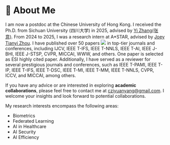 <!-- {% if site.google_scholar_stats_use_cdn %}
{% assign gsDataBaseUrl = "https://cdn.jsdelivr.net/gh/" | append: site.repository | append: "@" %}
{% else %}
{% assign gsDataBaseUrl = "https://raw.githubusercontent.com/" | append: site.repository | append: "/" %}
{% endif %}
{% assign url = gsDataBaseUrl | append: "google-scholar-stats/gs_data_shieldsio.json" %} -->
# 🐑 About Me

I am now a postdoc at the Chinese University of Hong Kong. I received the Ph.D. from Sichuan University (四川大学) in 2025, advised by [Yi Zhang(张意)](http://deepimaging.group/). From 2024 to 2025, I was a research intern at A*STAR, advised by [Joey Tianyi Zhou](https://joeyzhouty.github.io/). I have published over 50 papers <a href='https://scholar.google.com/citations?user=2vZsJskAAAAJ'><img src="https://img.shields.io/endpoint?logo=Google%20Scholar&url=https%3A%2F%2Fcdn.jsdelivr.net%2Fgh%2FZi-YuanYang%2Fzi-yuanyang.github.io@google-scholar-stats%2Fgs_data_shieldsio.json&labelColor=f6f6f6&color=9cf&style=flat&label=citations"></a>
in top-tier journals and conferences, including IJCV, IEEE T-IFS, IEEE T-NNLS, IEEE T-AI, IEEE J-BHI, IEEE J-STSP, CVPR, MICCAI, WWW, and others. One paper is selected as ESI highly cited paper. Additionally, I have served as a reviewer for several prestigious journals and conferences, such as IEEE T-PAMI, IEEE T-IP, IEEE T-IFS, IEEE T-DSC, IEEE T-MI, IEEE T-MM, IEEE T-NNLS, CVPR, ICCV, and MICCAI, among others.

<!-- I am now a final-year Ph.D. student at Sichuan University (四川大学), advised by [Yi Zhang(张意)](http://deepimaging.group/).  I'm also a visiting student at A*Star, Singapore. I have published over 40 papers <a href='https://scholar.google.com/citations?user=2vZsJskAAAAJ'><img src="https://img.shields.io/endpoint?logo=Google%20Scholar&url=https%3A%2F%2Fcdn.jsdelivr.net%2Fgh%2FZi-YuanYang%2Fzi-yuanyang.github.io@google-scholar-stats%2Fgs_data_shieldsio.json&labelColor=f6f6f6&color=9cf&style=flat&label=citations"></a> -->
 <!-- at the top journals/conferences such as IJCV, IEEE TIFS / TNNLS / TIM / TCSVT / TRPMS / TETC, IEEE JBHI/JSTSP, MICCAI, etc. Besides, I severed as a reviewer for several top journals/conferences, including IEEE TIFS / TMI / SPL, AIRE, AIME, EMNLP, MICCAI,etc. -->

If you have any advice or are interested in exploring **academic collaborations**, please feel free to contact me at [cziyuanyang@gmail.com](mailto:cziyuanyang@gmail.com). I welcome your insights and look forward to potential collaborations.

My research interests encompass the following areas:
- Biometrics
- Federated Learning
- AI in Healthcare
- AI Security
- AI Efficiency


<!-- 
I am now working on audio-driven talking face generation, text-to-speech and music generation research. If you are seeking any form of **academic cooperation**, please feel free to email me at [ren.yi@bytedance.com](mailto:ren.yi@bytedance.com). We are hiring interns!

I graduated from [Chu Kochen Honors College](http://ckc.zju.edu.cn/ckcen/main.htm), Zhejiang University (浙江大学竺可桢学院) with a bachelor's degree and from the Department of Computer Science and Technology, Zhejiang University (浙江大学计算机科学与技术学院) with a master's degree, advised by [Zhou Zhao (赵洲)](https://person.zju.edu.cn/zhaozhou). I also collaborate with [Xu Tan (谭旭)](https://www.microsoft.com/en-us/research/people/xuta/), [Tao Qin (秦涛)](https://www.microsoft.com/en-us/research/people/taoqin/) and [Tie-yan Liu (刘铁岩)](https://www.microsoft.com/en-us/research/people/tyliu/) from [Microsoft Research Asia](https://www.microsoft.com/en-us/research/group/machine-learning-research-group/) <img src='./images/microsoft_logo.svg' style="width: 4em;"> closely. 

I won the [Baidu Scholarship](https://baike.baidu.com/item/%E7%99%BE%E5%BA%A6%E5%A5%96%E5%AD%A6%E9%87%91/9929412) (10 candidates worldwide each year) and [ByteDance Scholars Program](https://ur.bytedance.com/scholarship) (10 candidates worldwide each year) in 2020 and was selected as one of [the top 100 AI Chinese new stars](https://mp.weixin.qq.com/s?__biz=MzA4NzQ5MTA2NA==&mid=2653639431&idx=1&sn=25b6368c1954419b9090840347d9a27d&chksm=8be75b90bc90d286a5af3ef8e610e822d705dc3cf4382b45e3f14489f3e7ec4fd8c95ed0eceb&mpshare=1&scene=2&srcid=0511LMlj9Qv9DeIZAjMjYAU9&sharer_sharetime=1620731348139&sharer_shareid=631c113940cb81f34895aa25ab14422a#rd) and AI Chinese New Star Outstanding Scholar (10 candidates worldwide each year). 

My research interest includes speech synthesis, neural machine translation and automatic music generation. I have published 50+ papers <a href='https://scholar.google.com/citations?user=4FA6C0AAAAAJ'><img src="https://img.shields.io/endpoint?logo=Google%20Scholar&url=https%3A%2F%2Fcdn.jsdelivr.net%2Fgh%2FRayeRen%2Frayeren.github.io@google-scholar-stats%2Fgs_data_shieldsio.json&labelColor=f6f6f6&color=9cf&style=flat&label=citations"></a> at the top international AI conferences such as NeurIPS, ICML, ICLR, KDD. 

To promote the communication among the Chinese ML & NLP community, we (along with other 11 young scholars worldwide) founded the [MLNLP community](https://space.bilibili.com/168887299) in 2021. I am honored to be one of the chairs of the MLNLP committee. -->
